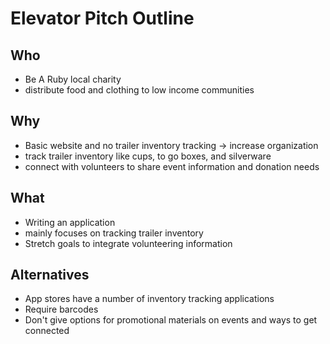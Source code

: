 # Elevator Pitch Outline
## Who
- Be A Ruby local charity
- distribute food and clothing to low income communities
## Why
- Basic website and no trailer inventory tracking -> increase organization
- track trailer inventory like cups, to go boxes, and silverware
- connect with volunteers to share event information and donation needs

## What
- Writing an application
- mainly focuses on tracking trailer inventory
- Stretch goals to integrate volunteering information

## Alternatives
- App stores have a number of inventory tracking applications
- Require barcodes
- Don't give options for promotional materials on events and ways to get connected
